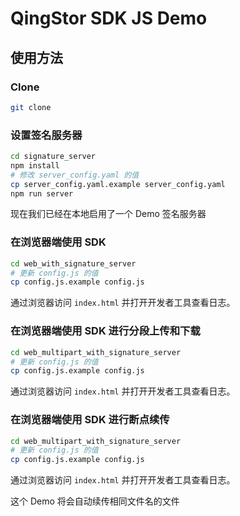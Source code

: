 # QingStor SDK JS Demo

## 使用方法

### Clone

```bash
git clone
```

### 设置签名服务器

```bash
cd signature_server
npm install
# 修改 server_config.yaml 的值
cp server_config.yaml.example server_config.yaml
npm run server
```

现在我们已经在本地启用了一个 Demo 签名服务器

### 在浏览器端使用 SDK

```bash
cd web_with_signature_server
# 更新 config.js 的值
cp config.js.example config.js
```

通过浏览器访问 `index.html` 并打开开发者工具查看日志。

### 在浏览器端使用 SDK 进行分段上传和下载

```bash
cd web_multipart_with_signature_server
# 更新 config.js 的值
cp config.js.example config.js
```

通过浏览器访问 `index.html` 并打开开发者工具查看日志。

### 在浏览器端使用 SDK 进行断点续传

```bash
cd web_multipart_with_signature_server
# 更新 config.js 的值
cp config.js.example config.js
```

通过浏览器访问 `index.html` 并打开开发者工具查看日志。

这个 Demo 将会自动续传相同文件名的文件
